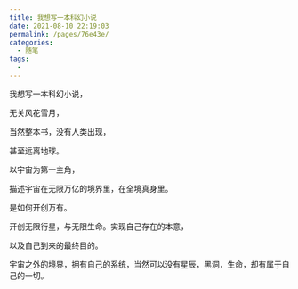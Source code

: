 ```yaml
---
title: 我想写一本科幻小说
date: 2021-08-10 22:19:03
permalink: /pages/76e43e/
categories:
  - 随笔
tags:
  - 
---
```

我想写一本科幻小说，

无关风花雪月，

当然整本书，没有人类出现，

甚至远离地球。

以宇宙为第一主角，

描述宇宙在无限万亿的境界里，在全境真身里。

是如何开创万有。

开创无限行星，与无限生命。实现自己存在的本意，

以及自己到来的最终目的。

宇宙之外的境界，拥有自己的系统，当然可以没有星辰，黑洞，生命，却有属于自己的一切。